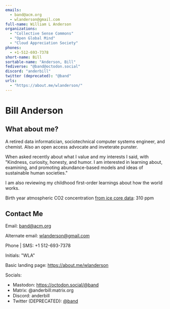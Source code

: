 ```yaml
---
emails: 
  - band@acm.org
  - wlanderson@gmail.com
full-name: William L Anderson
organizations: 
  - "Collective Sense Commons"
  - "Open Global Mind"
  - "Cloud Appreciation Society"
phones:
  - +1-512-693-7378
short-name: Bill
sortable-name: "Anderson, Bill"
fediverse: "@band@octodon.social"
discord: "anderbill"
twitter (deprecated): "@band"
urls: 
  - "https://about.me/wlanderson/"
---
```

# Bill Anderson

## What about me?
A retired data informatician, sociotechnical computer systems engineer, and chemist. Also an open access advocate and inveterate punster.

When asked recently about what I value and my interests I said, with "Kindness, curiosity, honesty, and humor. I am interested in learning about, examining, and promoting abundance-based models and ideas of sustainable human societies."

I am also reviewing my childhood first-order learnings about how the world works.

Birth year atmospheric CO2 concentration [from ice core data](https://cdiac.ess-dive.lbl.gov/ftp/trends/co2/lawdome.combined.dat): 310 ppm

## Contact Me

Email: band@acm.org

Alternate email: wlanderson@gmail.com

Phone | SMS: +1 512-693-7378

Initials: "WLA"

Basic landing page: https://about.me/wlanderson

Socials:  
 - Mastodon: https://octodon.social/@band  
 - Matrix: @anderbill:matrix.org  
 - Discord: anderbill  
 - Twitter (DEPRECATED): [@band](https://twitter.com/band)  

